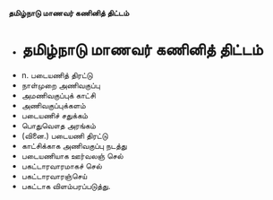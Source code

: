 **தமிழ்நாடு மாணவர் கணினித் திட்டம்**
- # தமிழ்நாடு மாணவர் கணினித் திட்டம்
- n. படையணித் திரட்டு
- நாள்முறை அணிவகுப்பு
- அமணிவகுப்புக் காட்சி
- அணிவகுப்புக்களம்
- படையணிச் சதுக்கம்
- பொதுவௌத அரங்கம்
- (வினை.) படையணி திரட்டு
- காட்சிக்காக அணிவகுப்பு நடத்து
- படையணியாக ஊர்வலஞ் செல்
- பகட்டாரவாரமாகச் செல்
- பகட்டாரவாரஞ்செய்
- பகட்டாக விளம்பரப்படுத்து.

